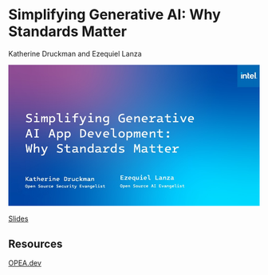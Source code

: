 # Simplifying Generative AI: Why Standards Matter

Katherine Druckman and Ezequiel Lanza

![Simplifying Generative AI App Development: Why Standards Matter](https://github.com/intel/open-ecosystem-evangelism/blob/main/ai/Simplifying_Gen_AI/OSSEU2024_Simplifying_GenAI.jpg)

[Slides](https://github.com/intel/open-ecosystem-evangelism/blob/main/ai/Simplifying_Gen_AI/OSSEU2024_Simplifying_GenAI.pdf)


## Resources

[OPEA.dev](https://opea.dev)
